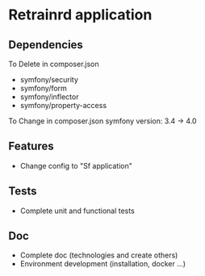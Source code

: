 # Retrainrd application

## Dependencies

To Delete in composer.json
* symfony/security
* symfony/form
* symfony/inflector
* symfony/property-access

To Change in composer.json symfony version: 3.4 -> 4.0


## Features

* Change config to "Sf application"


## Tests

* Complete unit and functional tests


## Doc 

* Complete doc (technologies and create others)
* Environment development (installation, docker ...)
